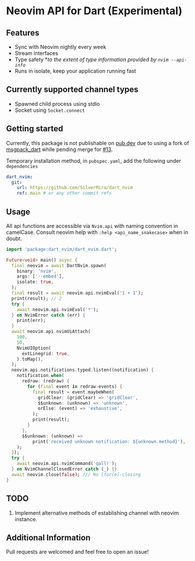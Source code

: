 # Neovim API for Dart (Experimental)

## Features

- Sync with Neovim nightly every week
- Stream interfaces
- Type safety \*_to the extent of type information provided by `nvim --api-info`_
- Runs in isolate, keep your application running fast

## Currently supported channel types

- Spawned child process using stdio
- Socket using `Socket.connect`

## Getting started

Currently, this package is not publishable on [pub.dev](https://pub.dev/) due to using a fork of [msgpack_dart](https://github.com/knopp/msgpack_dart/) while pending merge for [#13](https://github.com/knopp/msgpack_dart/pull/13).

Temporary installation method, in `pubspec.yaml`, add the following under `dependencies`

```yml
dart_nvim:
  git:
    url: https://github.com/SilverMira/dart_nvim
    ref: main # or any other commit refs
```

## Usage

All api functions are accessible via `Nvim.api` with naming convention in camelCase. Consult neovim help with `:help <api_name_snakecase>` when in doubt.

```dart
import 'package:dart_nvim/dart_nvim.dart';

Future<void> main() async {
  final neovim = await DartNvim.spawn(
    binary: 'nvim',
    args: ['--embed'],
    isolate: true,
  );
  final result = await neovim.api.nvimEval('1 + 1');
  print(result); // 2
  try {
    await neovim.api.nvimEval('*');
  } on NvimError catch (err) {
    print(err);
  } 
  await neovim.api.nvimUiAttach(
    100,
    50,
    NvimUIOption(
      extLinegrid: true,
    ).toMap(),
  );
  neovim.api.notifications.typed.listen((notification) {
    notification.when(
      redraw: (redraw) {
        for (final event in redraw.events) {
          final result = event.maybeWhen(
            gridClear: (gridClear) => 'gridClear',
            $$unknown: (unknown) => 'unknown',
            orElse: (event) => 'exhaustive',
          );
          print(result);
        }
      },
      $$unknown: (unknown) =>
          print('received unknown notification: ${unknown.method}'),
    );
  });
  try {
    await neovim.api.nvimCommand('qall!');
  } on NvimChannelClosedError catch (_) {}
  await neovim.close(false); /// No [force]-closing
}
```

## TODO

1. Implement alternative methods of establishing channel with neovim instance.

## Additional Information

Pull requests are welcomed and feel free to open an issue!
